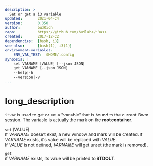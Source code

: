 ```yaml
---
description: >
  Set or get a i3 variable
updated:       2021-04-24
version:       0.050
author:        budRich
repo:          https://github.com/budlabs/i3ass
created:       2017-12-22
dependencies:  [bash, i3]
see-also:      [bash(1), i3(1)]
environment-variables:
    ENV_VAR_TEST:  $HOME/.config
synopsis: |
    set VARNAME [VALUE] [--json JSON]
    get VARNAME [--json JSON]
    --help|-h
    --version|-v
...
```


# long_description

`i3var` is used to get or set a "variable" that is bound to the current i3wm session. 
The variable is actually the mark on the **root container**.

`set`  \[VALUE\]  
If *VARNAME* doesn't exist,
a new window and mark will be created. 
If *VARNAME* exists, it's value will be replaced with *VALUE*.  
If *VALUE* is not defined, 
*VARNAME* will get unset (the mark is removed).  

`get`  
if *VARNAME* exists, 
its value will be printed to **STDOUT**.  

